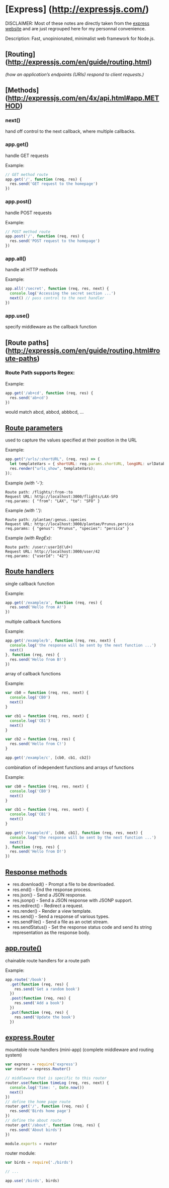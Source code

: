 # [Express] (http://expressjs.com/)
DISCLAIMER: Most of these notes are directly taken from the [express website](http://expressjs.com/) and are just regrouped here for my personnal convenience.

Description:
Fast, unopinionated, minimalist web framework for Node.js.

## [Routing] (http://expressjs.com/en/guide/routing.html)
_(how an application’s endpoints (URIs) respond to client requests.)_

## [Methods] (http://expressjs.com/en/4x/api.html#app.METHOD)
### next()
hand off control to the next callback, where multiple callbacks.

### app.get()
handle GET requests

Example:
```javascript
// GET method route
app.get('/', function (req, res) {
  res.send('GET request to the homepage')
})
```

### app.post()

handle POST requests

Example:
```javascript
// POST method route
app.post('/', function (req, res) {
  res.send('POST request to the homepage')
})
```

### app.all()
handle all HTTP methods

Example:
```javascript
app.all('/secret', function (req, res, next) {
  console.log('Accessing the secret section ...')
  next() // pass control to the next handler
})
```
### app.use()
specify middleware as the callback function


## [Route paths] (http://expressjs.com/en/guide/routing.html#route-paths)

### Route Path supports Regex:
Example:
```javascript
app.get('/ab+cd', function (req, res) {
  res.send('ab+cd')
})
```
would match abcd, abbcd, abbbcd, ...
## [Route parameters](http://expressjs.com/en/guide/routing.html#route-parameters)
used to capture the values specified at their position in the URL

Example:
```javascript
app.get("/urls/:shortURL", (req, res) => {
  let templateVars = { shortURL: req.params.shortURL, longURL: urlDatabase[req.params.shortURL] };
  res.render("urls_show", templateVars);
});
```

Example _(with '-')_:
```
Route path: /flights/:from-:to
Request URL: http://localhost:3000/flights/LAX-SFO
req.params: { "from": "LAX", "to": "SFO" }
```

Example _(with '.')_:
```
Route path: /plantae/:genus.:species
Request URL: http://localhost:3000/plantae/Prunus.persica
req.params: { "genus": "Prunus", "species": "persica" }
```

Example _(with RegEx)_:
```
Route path: /user/:userId(\d+)
Request URL: http://localhost:3000/user/42
req.params: {"userId": "42"}
```

## [Route handlers](http://expressjs.com/en/guide/routing.html#route-handlers)

single callback function

Example:
```javascript
app.get('/example/a', function (req, res) {
  res.send('Hello from A!')
})
```

multiple callback functions

Example:
```javascript
app.get('/example/b', function (req, res, next) {
  console.log('the response will be sent by the next function ...')
  next()
}, function (req, res) {
  res.send('Hello from B!')
})
```

array of callback functions

Example:
```javascript
var cb0 = function (req, res, next) {
  console.log('CB0')
  next()
}

var cb1 = function (req, res, next) {
  console.log('CB1')
  next()
}

var cb2 = function (req, res) {
  res.send('Hello from C!')
}

app.get('/example/c', [cb0, cb1, cb2])

```

combination of independent functions and arrays of functions

Example:
```javascript
var cb0 = function (req, res, next) {
  console.log('CB0')
  next()
}

var cb1 = function (req, res, next) {
  console.log('CB1')
  next()
}

app.get('/example/d', [cb0, cb1], function (req, res, next) {
  console.log('the response will be sent by the next function ...')
  next()
}, function (req, res) {
  res.send('Hello from D!')
})
```

## [Response methods](http://expressjs.com/en/guide/routing.html#response-methods)

* res.download() - Prompt a file to be downloaded.
* res.end() - End the response process.
* res.json() - Send a JSON response.
* res.jsonp() - Send a JSON response with JSONP support.
* res.redirect() - Redirect a request.
* res.render() - Render a view template.
* res.send() - Send a response of various types.
* res.sendFile() - Send a file as an octet stream.
* res.sendStatus() - Set the response status code and send its string representation as the response body.

## [app.route()](http://expressjs.com/en/guide/routing.html#app-route)

chainable route handlers for a route path

Example:
```javascript
app.route('/book')
  .get(function (req, res) {
    res.send('Get a random book')
  })
  .post(function (req, res) {
    res.send('Add a book')
  })
  .put(function (req, res) {
    res.send('Update the book')
  })
```

## [express.Router](http://expressjs.com/en/guide/routing.html#express-router)

mountable route handlers (mini-app) (complete middleware and routing system)
```javascript
var express = require('express')
var router = express.Router()

// middleware that is specific to this router
router.use(function timeLog (req, res, next) {
  console.log('Time: ', Date.now())
  next()
})
// define the home page route
router.get('/', function (req, res) {
  res.send('Birds home page')
})
// define the about route
router.get('/about', function (req, res) {
  res.send('About birds')
})

module.exports = router
```

router module:
```javascript
var birds = require('./birds')

// ...

app.use('/birds', birds)

```